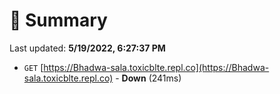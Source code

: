 # 📖 Summary
Last updated: **5/19/2022, 6:27:37 PM**

- `GET` [https://Bhadwa-sala.toxicblte.repl.co](https://Bhadwa-sala.toxicblte.repl.co) - **Down** (241ms)
